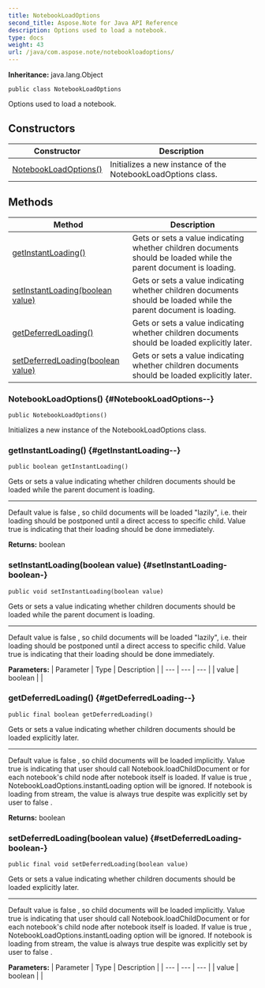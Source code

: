 ```yaml
---
title: NotebookLoadOptions
second_title: Aspose.Note for Java API Reference
description: Options used to load a notebook.
type: docs
weight: 43
url: /java/com.aspose.note/notebookloadoptions/
---
```


**Inheritance:**
java.lang.Object
```
public class NotebookLoadOptions
```

Options used to load a notebook.
## Constructors

| Constructor | Description |
| --- | --- |
| [NotebookLoadOptions()](#NotebookLoadOptions--) | Initializes a new instance of the  NotebookLoadOptions  class. |
## Methods

| Method | Description |
| --- | --- |
| [getInstantLoading()](#getInstantLoading--) | Gets or sets a value indicating whether children documents should be loaded while the parent document is loading. |
| [setInstantLoading(boolean value)](#setInstantLoading-boolean-) | Gets or sets a value indicating whether children documents should be loaded while the parent document is loading. |
| [getDeferredLoading()](#getDeferredLoading--) | Gets or sets a value indicating whether children documents should be loaded explicitly later. |
| [setDeferredLoading(boolean value)](#setDeferredLoading-boolean-) | Gets or sets a value indicating whether children documents should be loaded explicitly later. |
### NotebookLoadOptions() {#NotebookLoadOptions--}
```
public NotebookLoadOptions()
```


Initializes a new instance of the  NotebookLoadOptions  class.

### getInstantLoading() {#getInstantLoading--}
```
public boolean getInstantLoading()
```


Gets or sets a value indicating whether children documents should be loaded while the parent document is loading.

--------------------

Default value is  false , so child documents will be loaded "lazily", i.e. their loading should be postponed until a direct access to specific child. Value  true  is indicating that their loading should be done immediately.

**Returns:**
boolean
### setInstantLoading(boolean value) {#setInstantLoading-boolean-}
```
public void setInstantLoading(boolean value)
```


Gets or sets a value indicating whether children documents should be loaded while the parent document is loading.

--------------------

Default value is  false , so child documents will be loaded "lazily", i.e. their loading should be postponed until a direct access to specific child. Value  true  is indicating that their loading should be done immediately.

**Parameters:**
| Parameter | Type | Description |
| --- | --- | --- |
| value | boolean |  |

### getDeferredLoading() {#getDeferredLoading--}
```
public final boolean getDeferredLoading()
```


Gets or sets a value indicating whether children documents should be loaded explicitly later.

--------------------

Default value is  false , so child documents will be loaded implicitly. Value  true  is indicating that user should call  Notebook.loadChildDocument  or for each notebook's child node after notebook itself is loaded. If value is  true ,  NotebookLoadOptions.instantLoading  option will be ignored. If notebook is loading from stream, the value is always  true  despite was explicitly set by user to  false .

**Returns:**
boolean
### setDeferredLoading(boolean value) {#setDeferredLoading-boolean-}
```
public final void setDeferredLoading(boolean value)
```


Gets or sets a value indicating whether children documents should be loaded explicitly later.

--------------------

Default value is  false , so child documents will be loaded implicitly. Value  true  is indicating that user should call  Notebook.loadChildDocument  or for each notebook's child node after notebook itself is loaded. If value is  true ,  NotebookLoadOptions.instantLoading  option will be ignored. If notebook is loading from stream, the value is always  true  despite was explicitly set by user to  false .

**Parameters:**
| Parameter | Type | Description |
| --- | --- | --- |
| value | boolean |  |

